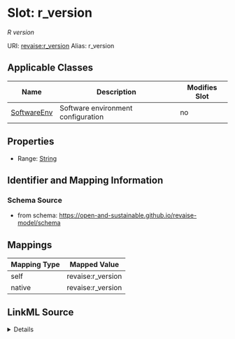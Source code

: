 

# Slot: r_version 


_R version_





URI: [revaise:r_version](https://open-and-sustainable.github.io/revaise-model/schema/r_version)
Alias: r_version

<!-- no inheritance hierarchy -->





## Applicable Classes

| Name | Description | Modifies Slot |
| --- | --- | --- |
| [SoftwareEnv](SoftwareEnv.md) | Software environment configuration |  no  |






## Properties

* Range: [String](String.md)




## Identifier and Mapping Information






### Schema Source


* from schema: https://open-and-sustainable.github.io/revaise-model/schema




## Mappings

| Mapping Type | Mapped Value |
| ---  | ---  |
| self | revaise:r_version |
| native | revaise:r_version |




## LinkML Source

<details>
```yaml
name: r_version
description: R version
from_schema: https://open-and-sustainable.github.io/revaise-model/schema
rank: 1000
alias: r_version
domain_of:
- SoftwareEnv
range: string

```
</details>